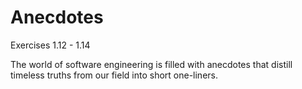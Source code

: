 # Anecdotes

Exercises 1.12 - 1.14

The world of software engineering is filled with anecdotes that distill timeless truths from our field into short one-liners.

